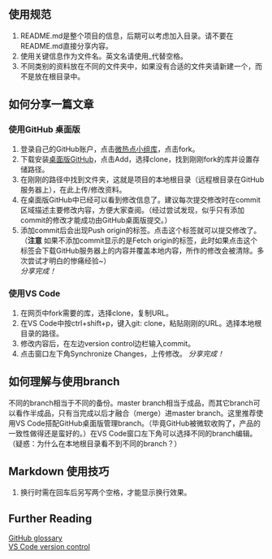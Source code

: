 ## 使用规范
1. README.md是整个项目的信息，后期可以考虑加入目录。请不要在README.md直接分享内容。
2. 使用关键信息作为文件名。英文名请使用_代替空格。
3. 不同类别的资料放在不同的文件夹中，如果没有合适的文件夹请新建一个，而不是放在根目录中。


## 如何分享一篇文章

### 使用GitHub 桌面版
1. 登录自己的GitHub账户，点击[微热点小组库](https://github.com/tudousponge/Wei_Re_Dian-Group)，点击fork。
2. 下载安装[桌面版GitHub](https://desktop.github.com/)，点击Add，选择clone，找到刚刚fork的库并设置存储路径。
3. 在刚刚的路径中找到文件夹，这就是项目的本地根目录（远程根目录在GitHub服务器上），在此上传/修改资料。
4. 在桌面版GitHub中已经可以看到修改信息了。建议每次提交修改时在commit区域描述主要修改内容，方便大家查阅。（经过尝试发现，似乎只有添加commit的修改才能成功由GitHub桌面版提交。）
5. 添加commit后会出现Push origin的标签。点击这个标签就可以提交修改了。（**注意**  如果不添加commit显示的是Fetch origin的标签，此时如果点击这个标签会下载GitHub服务器上的内容并覆盖本地内容，所作的修改会被清除。多次尝试才明白的惨痛经验~）  
*分享完成！*

### 使用VS Code
1. 在网页中fork需要的库，选择clone，复制URL。
2. 在VS Code中按ctrl+shift+p，键入git: clone，粘贴刚刚的URL。选择本地根目录的路径。
3. 修改内容后，在左边version control边栏输入commit。
4. 点击窗口左下角Synchronize Changes，上传修改。
*分享完成！*


## 如何理解与使用branch
不同的branch相当于不同的备份。master branch相当于成品，而其它branch可以看作半成品，只有当完成以后才融合（merge）进master branch。这里推荐使用VS Code搭配GitHub桌面版管理branch。（毕竟GitHub被微软收购了，产品的一致性做得还是蛮好的。）在VS Code窗口左下角可以选择不同的branch编辑。（疑惑：为什么在本地根目录看不到不同的branch？）


## Markdown 使用技巧
1. 换行时需在回车后另写两个空格，才能显示换行效果。


## Further Reading  
[GitHub glossary](https://help.github.com/en/github/getting-started-with-github/github-glossary#branch)  
[VS Code version control](https://code.visualstudio.com/docs/editor/versioncontrol)

